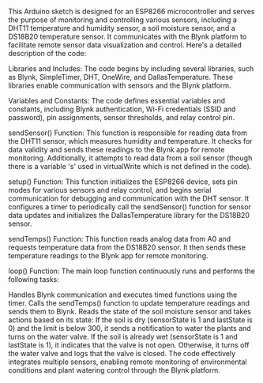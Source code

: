 This Arduino sketch is designed for an ESP8266 microcontroller and serves the purpose of monitoring and controlling various sensors, including a DHT11 temperature and humidity sensor, a soil moisture sensor, and a DS18B20 temperature sensor. It communicates with the Blynk platform to facilitate remote sensor data visualization and control. Here's a detailed description of the code:

Libraries and Includes: The code begins by including several libraries, such as Blynk, SimpleTimer, DHT, OneWire, and DallasTemperature. These libraries enable communication with sensors and the Blynk platform.

Variables and Constants: The code defines essential variables and constants, including Blynk authentication, Wi-Fi credentials (SSID and password), pin assignments, sensor thresholds, and relay control pin.

sendSensor() Function: This function is responsible for reading data from the DHT11 sensor, which measures humidity and temperature. It checks for data validity and sends these readings to the Blynk app for remote monitoring. Additionally, it attempts to read data from a soil sensor (though there is a variable 's' used in virtualWrite which is not defined in the code).

setup() Function: This function initializes the ESP8266 device, sets pin modes for various sensors and relay control, and begins serial communication for debugging and communication with the DHT sensor. It configures a timer to periodically call the sendSensor() function for sensor data updates and initializes the DallasTemperature library for the DS18B20 sensor.

sendTemps() Function: This function reads analog data from A0 and requests temperature data from the DS18B20 sensor. It then sends these temperature readings to the Blynk app for remote monitoring.

loop() Function: The main loop function continuously runs and performs the following tasks:

Handles Blynk communication and executes timed functions using the timer.
Calls the sendTemps() function to update temperature readings and sends them to Blynk.
Reads the state of the soil moisture sensor and takes actions based on its state:
If the soil is dry (sensorState is 1 and lastState is 0) and the limit is below 300, it sends a notification to water the plants and turns on the water valve.
If the soil is already wet (sensorState is 1 and lastState is 1), it indicates that the valve is not open.
Otherwise, it turns off the water valve and logs that the valve is closed.
The code effectively integrates multiple sensors, enabling remote monitoring of environmental conditions and plant watering control through the Blynk platform.
